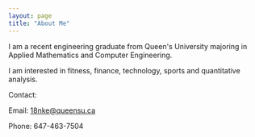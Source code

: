 ```yaml
---
layout: page
title: "About Me"
---
```

I am a recent engineering graduate from Queen's University majoring in Applied Mathematics and Computer Engineering.

I am interested in fitness, finance, technology, sports and quantitative analysis. 

Contact: 

Email: 18nke@queensu.ca 

Phone: 647-463-7504
